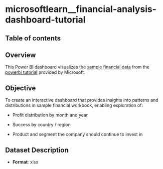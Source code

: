 # microsoftlearn__financial-analysis-dashboard-tutorial

## Table of contents

## Overview

This Power BI dashboard visualizes the [sample financial data](https://go.microsoft.com/fwlink/?LinkID=521962) from the [powerbi tutorial](https://learn.microsoft.com/en-us/power-bi/create-reports/desktop-excel-stunning-report) provided by Microsoft.

## Objective

To create an interactive dashboard that provides insights into patterns and distributions in sample financial workbook, enabling exploration of:

- Profit distribution by month and year

- Success by country / region

- Product and segment the company should continue to invest in

## Dataset Description

- **Format**: xlsx

